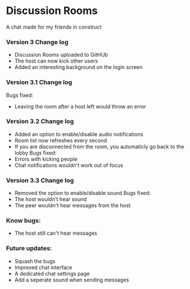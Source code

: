# Discussion Rooms
 A chat made for my friends in construct

### Version 3 Change log
* Discussion Rooms uploaded to GitHUb
* The host can now kick other users
* Added an interesting background on the login screen

### Version 3.1 Change log
Bugs fixed:
* Leaving the room after a host left would throw an error

### Version 3.2 Change log
* Added an option to enable/disable audio notifications
* Room list now refreshes every second
* If you are disconnected from the room, you automaticly go back to the lobby
Bugs fixed:
* Errors with kicking people
* Chat notifications wouldn't work out of focus

### Version 3.3 Change log
* Removed the option to enable/disable sound
Bugs fixed:
* The host wouldn't hear sound
* The peer wouldn't hear messages from the host

### Know bugs:
* The host still can't hear messages

### Future updates:
* Squash the bugs
* Improved chat interface
* A dedicated chat settings page
* Add a seperate sound when sending messages
